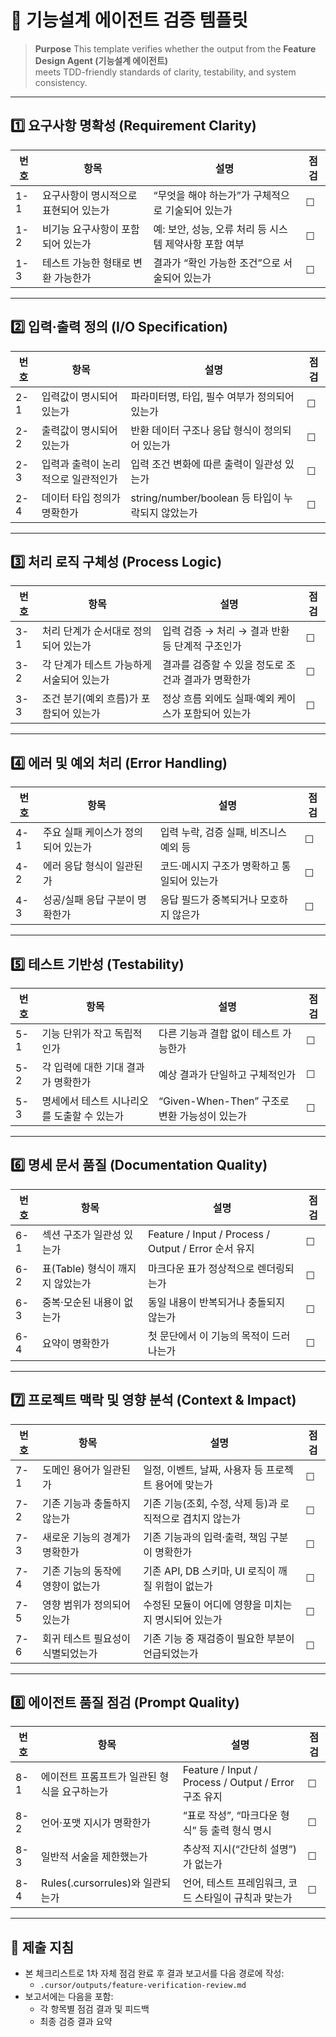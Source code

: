 # 🧩 기능설계 에이전트 검증 템플릿

> **Purpose**
> This template verifies whether the output from the **Feature Design Agent (기능설계 에이전트)**  
> meets TDD-friendly standards of clarity, testability, and system consistency.

---

## 1️⃣ 요구사항 명확성 (Requirement Clarity)
| 번호 | 항목 | 설명 | 점검 |
|------|------|------|------|
| 1-1 | 요구사항이 명시적으로 표현되어 있는가 | “무엇을 해야 하는가”가 구체적으로 기술되어 있는가 | ☐ |
| 1-2 | 비기능 요구사항이 포함되어 있는가 | 예: 보안, 성능, 오류 처리 등 시스템 제약사항 포함 여부 | ☐ |
| 1-3 | 테스트 가능한 형태로 변환 가능한가 | 결과가 “확인 가능한 조건”으로 서술되어 있는가 | ☐ |

---

## 2️⃣ 입력·출력 정의 (I/O Specification)
| 번호 | 항목 | 설명 | 점검 |
|------|------|------|------|
| 2-1 | 입력값이 명시되어 있는가 | 파라미터명, 타입, 필수 여부가 정의되어 있는가 | ☐ |
| 2-2 | 출력값이 명시되어 있는가 | 반환 데이터 구조나 응답 형식이 정의되어 있는가 | ☐ |
| 2-3 | 입력과 출력이 논리적으로 일관적인가 | 입력 조건 변화에 따른 출력이 일관성 있는가 | ☐ |
| 2-4 | 데이터 타입 정의가 명확한가 | string/number/boolean 등 타입이 누락되지 않았는가 | ☐ |

---

## 3️⃣ 처리 로직 구체성 (Process Logic)
| 번호 | 항목 | 설명 | 점검 |
|------|------|------|------|
| 3-1 | 처리 단계가 순서대로 정의되어 있는가 | 입력 검증 → 처리 → 결과 반환 등 단계적 구조인가 | ☐ |
| 3-2 | 각 단계가 테스트 가능하게 서술되어 있는가 | 결과를 검증할 수 있을 정도로 조건과 결과가 명확한가 | ☐ |
| 3-3 | 조건 분기(예외 흐름)가 포함되어 있는가 | 정상 흐름 외에도 실패·예외 케이스가 포함되어 있는가 | ☐ |

---

## 4️⃣ 에러 및 예외 처리 (Error Handling)
| 번호 | 항목 | 설명 | 점검 |
|------|------|------|------|
| 4-1 | 주요 실패 케이스가 정의되어 있는가 | 입력 누락, 검증 실패, 비즈니스 예외 등 | ☐ |
| 4-2 | 에러 응답 형식이 일관된가 | 코드·메시지 구조가 명확하고 통일되어 있는가 | ☐ |
| 4-3 | 성공/실패 응답 구분이 명확한가 | 응답 필드가 중복되거나 모호하지 않은가 | ☐ |

---

## 5️⃣ 테스트 기반성 (Testability)
| 번호 | 항목 | 설명 | 점검 |
|------|------|------|------|
| 5-1 | 기능 단위가 작고 독립적인가 | 다른 기능과 결합 없이 테스트 가능한가 | ☐ |
| 5-2 | 각 입력에 대한 기대 결과가 명확한가 | 예상 결과가 단일하고 구체적인가 | ☐ |
| 5-3 | 명세에서 테스트 시나리오를 도출할 수 있는가 | “Given-When-Then” 구조로 변환 가능성이 있는가 | ☐ |

---

## 6️⃣ 명세 문서 품질 (Documentation Quality)
| 번호 | 항목 | 설명 | 점검 |
|------|------|------|------|
| 6-1 | 섹션 구조가 일관성 있는가 | Feature / Input / Process / Output / Error 순서 유지 | ☐ |
| 6-2 | 표(Table) 형식이 깨지지 않았는가 | 마크다운 표가 정상적으로 렌더링되는가 | ☐ |
| 6-3 | 중복·모순된 내용이 없는가 | 동일 내용이 반복되거나 충돌되지 않는가 | ☐ |
| 6-4 | 요약이 명확한가 | 첫 문단에서 이 기능의 목적이 드러나는가 | ☐ |

---

## 7️⃣ 프로젝트 맥락 및 영향 분석 (Context & Impact)
| 번호 | 항목 | 설명 | 점검 |
|------|------|------|------|
| 7-1 | 도메인 용어가 일관된가 | 일정, 이벤트, 날짜, 사용자 등 프로젝트 용어에 맞는가 | ☐ |
| 7-2 | 기존 기능과 충돌하지 않는가 | 기존 기능(조회, 수정, 삭제 등)과 로직적으로 겹치지 않는가 | ☐ |
| 7-3 | 새로운 기능의 경계가 명확한가 | 기존 기능과의 입력·출력, 책임 구분이 명확한가 | ☐ |
| 7-4 | 기존 기능의 동작에 영향이 없는가 | 기존 API, DB 스키마, UI 로직이 깨질 위험이 없는가 | ☐ |
| 7-5 | 영향 범위가 정의되어 있는가 | 수정된 모듈이 어디에 영향을 미치는지 명시되어 있는가 | ☐ |
| 7-6 | 회귀 테스트 필요성이 식별되었는가 | 기존 기능 중 재검증이 필요한 부분이 언급되었는가 | ☐ |

---

## 8️⃣ 에이전트 품질 점검 (Prompt Quality)
| 번호 | 항목 | 설명 | 점검 |
|------|------|------|------|
| 8-1 | 에이전트 프롬프트가 일관된 형식을 요구하는가 | Feature / Input / Process / Output / Error 구조 유지 | ☐ |
| 8-2 | 언어·포맷 지시가 명확한가 | “표로 작성”, “마크다운 형식” 등 출력 형식 명시 | ☐ |
| 8-3 | 일반적 서술을 제한했는가 | 추상적 지시(“간단히 설명”)가 없는가 | ☐ |
| 8-4 | Rules(.cursorrules)와 일관되는가 | 언어, 테스트 프레임워크, 코드 스타일이 규칙과 맞는가 | ☐ |

---

## 🧾 제출 지침
- 본 체크리스트로 1차 자체 점검 완료 후 결과 보고서를 다음 경로에 작성:
  - `.cursor/outputs/feature-verification-review.md`
- 보고서에는 다음을 포함:
  - 각 항목별 점검 결과 및 피드백
  - 최종 검증 결과 요약

